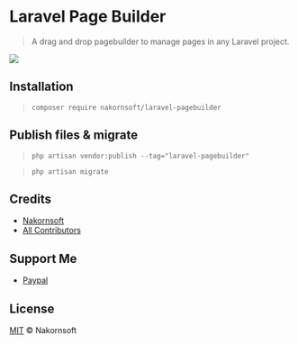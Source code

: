 # Laravel Page Builder
> A drag and drop pagebuilder to manage pages in any Laravel project.

<img src="https://www.vvveb.com/img/dark-theme.png">

## Installation

>`composer require nakornsoft/laravel-pagebuilder`


## Publish files & migrate

>`php artisan vendor:publish --tag="laravel-pagebuilder"`

>`php artisan migrate`

## Credits

* [Nakornsoft](https://www.nakornsoft.com)
* [All Contributors](https://github.com/nakornsoft/bitgrid/graphs/contributors)

## Support Me

* [Paypal](https://www.paypal.me/nakornsoft)


## License
[MIT](LICENSE.txt) © Nakornsoft

